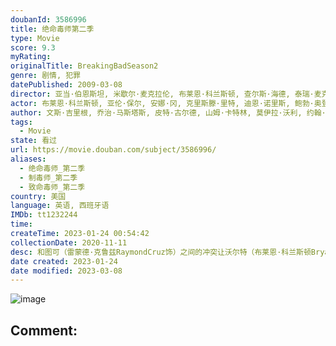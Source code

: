 ```yaml
---
doubanId: 3586996
title: 绝命毒师第二季
type: Movie
score: 9.3
myRating: 
originalTitle: BreakingBadSeason2
genre: 剧情, 犯罪
datePublished: 2009-03-08
director: 亚当·伯恩斯坦, 米歇尔·麦克拉伦, 布莱恩·科兰斯顿, 查尔斯·海德, 泰瑞·麦克多诺, 约翰·达尔, 约翰·伦克, 彼得·梅达克, 费利克斯·恩里克斯·阿尔科拉, 菲尔·亚伯拉罕, 科林·巴克西
actor: 布莱恩·科兰斯顿, 亚伦·保尔, 安娜·冈, 克里斯滕·里特, 迪恩·诺里斯, 鲍勃·奥登科克, 蒂娜·帕克, 山姆·麦克莫里, 迈克尔·博夫舍维尔, 艾萨克·卡皮, 雷·韦克曼, 瑞欧·亚历山大, 克里斯托弗·科辛斯, 科科·布朗, 查尔斯·贝克, 戴维·尤里, 德鲁·沃特斯, 托德·特里, 汤姆·基什奇, 迈克尔·肖姆斯·维尔斯, 哈里·格罗内尔, 奈杰尔·吉布斯, 瑞恩·李, 卡赖伯·兰德里·琼斯, 史蒂芬·迈克尔·克扎达, 吉安卡罗·埃斯波西托, 贝琪·勃兰特, 马克·马戈利斯, ·考尔斯, ·米特, 乔纳森·班克斯, 约翰·德·兰西, 丹尼·特雷霍, 安娜贝尔·阿科斯塔, 戴尔·迪奇, 雷蒙德·克鲁斯, 泰丝·哈珀, 卡门塞兰诺, 马特·琼斯, 杰西卡·赫特
author: 文斯·吉里根, 乔治·马斯塔斯, 皮特·古尔德, 山姆·卡特林, 莫伊拉·沃利, 约翰·施班, ·罗伯茨
tags:
  - Movie
state: 看过
url: https://movie.douban.com/subject/3586996/
aliases:
  - 绝命毒师_第二季
  - 制毒师_第二季
  - 致命毒师_第二季
country: 美国
language: 英语, 西班牙语
IMDb: tt1232244
time: 
createTime: 2023-01-24 00:54:42
collectionDate: 2020-11-11
desc: 和图可（雷蒙德·克鲁兹RaymondCruz饰）之间的冲突让沃尔特（布莱恩·科兰斯顿BryanCranston饰）与杰西（亚伦·保尔AaronPaul饰）明白了毒品行业之中的危险与血...
date created: 2023-01-24
date modified: 2023-03-08
---
```


![image](p2016505705.jpg)

Comment:
---
